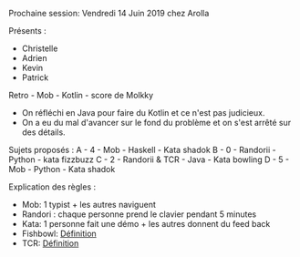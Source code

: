 Prochaine session: Vendredi 14 Juin 2019 chez Arolla

Présents :
- Christelle
- Adrien
- Kevin
- Patrick


Retro -  Mob - Kotlin - score de Molkky
- On réfléchi en Java pour faire du Kotlin et ce n'est pas judicieux.
- On a eu du mal d'avancer sur le fond du problème et on s'est arrêté sur des détails.


Sujets proposés :
A - 4 - Mob - Haskell - Kata shadok
B - 0 - Randorii - Python - kata fizzbuzz
C - 2 - Randorii & TCR - Java - Kata bowling
D - 5 - Mob - Python - Kata shadok

 
Explication des règles :
* Mob: 1 typist + les autres naviguent
* Randori : chaque personne prend le clavier pendant 5 minutes
* Kata: 1 personne fait une démo + les autres donnent du feed back
* Fishbowl: [Définition](https://en.wikipedia.org/wiki/Fishbowl_(conversation))
* TCR: [Définition](https://medium.com/@kentbeck_7670/test-commit-revert-870bbd756864)

  
